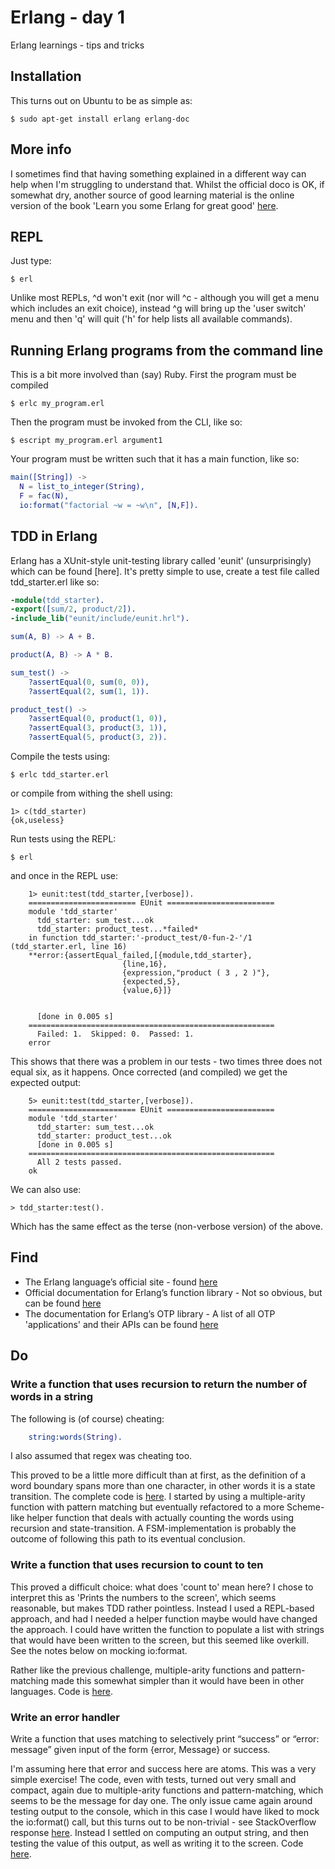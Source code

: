 # Erlang - day 1
Erlang learnings - tips and tricks

## Installation
This turns out on Ubuntu to be as simple as:

	$ sudo apt-get install erlang erlang-doc

## More info
I sometimes find that having something explained in a different way can help when I'm struggling to understand that. Whilst the official doco is OK, if somewhat dry, another source of good learning material is the online version of the book 'Learn you some Erlang for great good' [here](http://learnyousomeerlang.com/content).

## REPL
Just type:

	$ erl

Unlike most REPLs, ^d won't exit (nor will ^c - although you will get a menu  which includes an exit choice), instead ^g will bring up the 'user switch' menu and then 'q' will quit ('h' for help lists all available commands).

## Running Erlang programs from the command line
This is a bit more involved than (say) Ruby. First the program must be compiled

	$ erlc my_program.erl

Then the program must be invoked from the CLI, like so:

	$ escript my_program.erl argument1

Your program must be written such that it has a main function, like so:

```erlang
main([String]) ->
  N = list_to_integer(String),
  F = fac(N),
  io:format("factorial ~w = ~w\n", [N,F]).
```

## TDD in Erlang
Erlang has a XUnit-style unit-testing library called 'eunit' (unsurprisingly) which can be found [here]. It's pretty simple to use, create a test file called tdd_starter.erl like so:

```erlang
-module(tdd_starter).
-export([sum/2, product/2]).
-include_lib("eunit/include/eunit.hrl").

sum(A, B) -> A + B.

product(A, B) -> A * B.

sum_test() ->
	?assertEqual(0, sum(0, 0)),
	?assertEqual(2, sum(1, 1)).

product_test() ->
	?assertEqual(0, product(1, 0)),
	?assertEqual(3, product(3, 1)),
	?assertEqual(5, product(3, 2)).
```

Compile the tests using:

	$ erlc tdd_starter.erl

or compile from withing the shell using:

	1> c(tdd_starter)
	{ok,useless}

Run tests using the REPL:

	$ erl

and once in the REPL use:

```
	1> eunit:test(tdd_starter,[verbose]).
	======================== EUnit ========================
	module 'tdd_starter'
	  tdd_starter: sum_test...ok
	  tdd_starter: product_test...*failed*
	in function tdd_starter:'-product_test/0-fun-2-'/1 (tdd_starter.erl, line 16)
	**error:{assertEqual_failed,[{module,tdd_starter},
	                     {line,16},
	                     {expression,"product ( 3 , 2 )"},
	                     {expected,5},
	                     {value,6}]}


	  [done in 0.005 s]
	=======================================================
	  Failed: 1.  Skipped: 0.  Passed: 1.
	error
```
This shows that there was a problem in our tests - two times three does not equal six, as it happens. Once corrected (and compiled) we get the expected output:
```
	5> eunit:test(tdd_starter,[verbose]).
	======================== EUnit ========================
	module 'tdd_starter'
	  tdd_starter: sum_test...ok
	  tdd_starter: product_test...ok
	  [done in 0.005 s]
	=======================================================
	  All 2 tests passed.
	ok
```
We can also use:

	> tdd_starter:test().

Which has the same effect as the terse (non-verbose version) of the above.

## Find
* The Erlang language’s official site - found [here](http://www.erlang.org/)
* Official documentation for Erlang’s function library - Not so obvious, but can be found [here](http://www.erlang.org/doc/apps/stdlib/index.html)
* The documentation for Erlang’s OTP library - A list of all OTP 'applications' and their APIs can be found [here](http://www.erlang.org/doc/applications.html)

## Do
### Write a function that uses recursion to return the number of words in a string
The following is (of course) cheating:
```erlang
	string:words(String).
```
I also assumed that regex was cheating too.

This proved to be a little more difficult than at first, as the definition of a word boundary spans more than one character, in other words it is a state transition. The complete code is [here](). I started by using a multiple-arity function with pattern matching but eventually refactored to a more Scheme-like helper function that deals with actually counting the words using recursion and state-transition. A FSM-implementation is probably the outcome of following this path to its eventual conclusion.

### Write a function that uses recursion to count to ten
This proved a difficult choice: what does 'count to' mean here? I chose to interpret this as 'Prints the numbers to the screen', which seems reasonable, but makes TDD rather pointless. Instead I used a REPL-based approach, and had I needed a helper function maybe would have changed the approach. I could have written the function to populate a list with strings that would have been written to the screen, but this seemed like overkill. See the notes below on mocking io:format.

Rather like the previous challenge, multiple-arity functions and pattern-matching made this somewhat simpler than it would have been in other languages. Code is [here]().

### Write an error handler
Write a function that uses matching to selectively print “success” or “error: message” given input of the form {error, Message} or success.

I'm assuming here that error and success here are atoms. This was a very simple exercise! The code, even with tests, turned out very small and compact, again due to multiple-arity functions and pattern-matching, which seems to be the message for day one. The only issue came again around testing output to the console, which in this case I would have liked to mock the io:format() call, but this turns out to be non-trivial - see StackOverflow response [here](https://stackoverflow.com/questions/4334420/eunit-and-ioformat). Instead I settled on computing an output string, and then testing the value of this output, as well as writing it to the screen. Code [here]().
